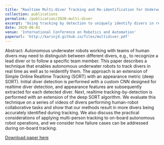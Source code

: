 ```yaml
---
title: "Realtime Multi-Diver Tracking and Re-identification for Underwater Human-Robot Collaboration"
collection: publications
permalink: /publication/2020-multi-diver
excerpt: 'Using tracking by detection to uniquely identify divers in real time.'
date: 2020-06-01
venue: 'International Conference on Robotics and Automation'
paperurl: 'http://karinjd.github.io/files/multidiver.pdf'
---
```

Abstract: Autonomous underwater robots working with
teams of human divers may need to distinguish between
different divers, e.g., to recognize a lead diver or to follow
a specific team member. This paper describes a technique
that enables autonomous underwater robots to track divers
in real time as well as to reidentify them. The approach is
an extension of Simple Online Realtime Tracking (SORT) with
an appearance metric (deep SORT). Initial diver detection is
performed with a custom CNN designed for realtime diver
detection, and appearance features are subsequently extracted
for each detected diver. Next, realtime tracking-by-detection
is performed with an extension of the deep SORT algorithm.
We evaluate this technique on a series of videos of divers
performing human-robot collaborative tasks and show that
our methods result in more divers being accurately identified
during tracking. We also discuss the practical considerations of
applying multi-person tracking to on-board autonomous robot
operations, and we consider how failure cases can be addressed
during on-board tracking.

[Download paper here](http://karinjd.github.io/files/multidiver.pdf)
